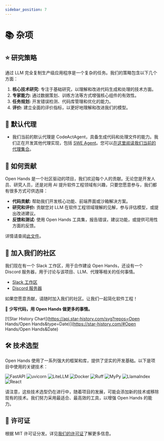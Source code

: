 ```yaml
---
sidebar_position: 7
---
```


# 📚 杂项

## ⭐️ 研究策略

通过 LLM 完全复制生产级应用程序是一个复杂的任务。我们的策略包含以下几个方面：

1. **核心技术研究:** 专注于基础研究，以理解和改进代码生成和处理的技术方面。
2. **专家能力:** 通过数据策划、训练方法等方式增强核心组件的有效性。
3. **任务规划:** 开发错误检测、代码库管理和优化的能力。
4. **评价:** 建立全面的评价指标，以更好地理解和改进我们的模型。

## 🚧 默认代理

- 我们当前的默认代理是 CodeActAgent，具备生成代码和处理文件的能力。我们正在开发其他代理实现，包括 [SWE Agent](https://swe-agent.com/)。您可以[在这里阅读我们当前的代理集合](./agents)。

## 🤝 如何贡献

Open Hands 是一个社区驱动的项目，我们欢迎每个人的贡献。无论您是开发人员、研究人员，还是对用 AI 提升软件工程领域有兴趣，只要您愿意参与，我们都有很多方式可供选择：

- **代码贡献:** 帮助我们开发核心功能、前端界面或沙箱解决方案。
- **研究和评价:** 贡献您对 LLM 在软件工程领域理解的见解，参与评估模型，或提出改进建议。
- **反馈和测试:** 使用 Open Hands 工具集，报告错误，建议功能，或提供可用性方面的反馈。

详情请查阅[此文件](https://github.com/All-Hands-AI/OpenHands/blob/main/CONTRIBUTING.md)。

## 🤖 加入我们的社区

我们现在有一个 Slack 工作区，用于合作建设 Open Hands，还设有一个 Discord 服务器，用于讨论与该项目、LLM、代理等相关的任何事情。

- [Slack 工作区](https://join.slack.com/t/openhands/shared_invite/zt-2ngejmfw6-9gW4APWOC9XUp1n~SiQ6iw)
- [Discord 服务器](https://discord.gg/ESHStjSjD4)

如果您愿意贡献，请随时加入我们的社区。让我们一起简化软件工程！

🐚 **少写代码，用 Open Hands 做更多的事情。**

[![Star History Chart](https://api.star-history.com/svg?repos=Open Hands/Open Hands&type=Date)](https://star-history.com/#Open Hands/Open Hands&Date)

## 🛠️ 技术选型

Open Hands 使用了一系列强大的框架和库，提供了坚实的开发基础。以下是项目中使用的关键技术：

![FastAPI](https://img.shields.io/badge/FastAPI-black?style=for-the-badge) ![uvicorn](https://img.shields.io/badge/uvicorn-black?style=for-the-badge) ![LiteLLM](https://img.shields.io/badge/LiteLLM-black?style=for-the-badge) ![Docker](https://img.shields.io/badge/Docker-black?style=for-the-badge) ![Ruff](https://img.shields.io/badge/Ruff-black?style=for-the-badge) ![MyPy](https://img.shields.io/badge/MyPy-black?style=for-the-badge) ![LlamaIndex](https://img.shields.io/badge/LlamaIndex-black?style=for-the-badge) ![React](https://img.shields.io/badge/React-black?style=for-the-badge)

请注意，这些技术选型仍在进行中，随着项目的发展，可能会添加新的技术或移除现有的技术。我们努力采用最适合、最高效的工具，以增强 Open Hands 的能力。

## 📜 许可证

根据 MIT 许可证分发。详见[我们的许可证](https://github.com/All-Hands-AI/OpenHands/blob/main/LICENSE)了解更多信息。
